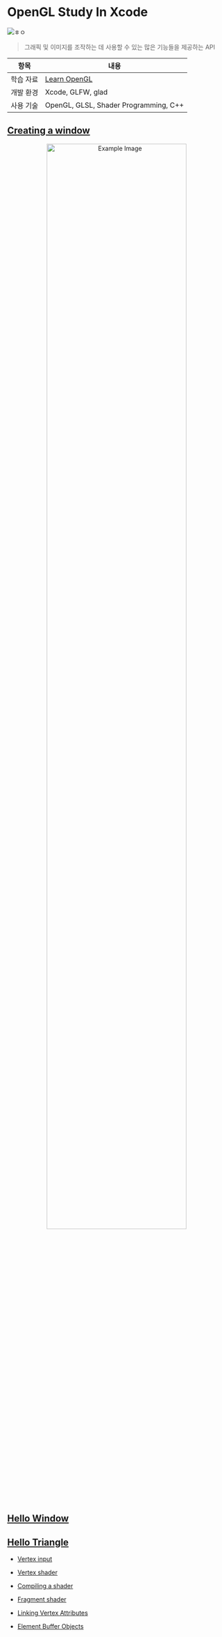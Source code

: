 # OpenGL Study In Xcode

![ㅎㅇ](https://img1.daumcdn.net/thumb/R1280x0/?scode=mtistory2&fname=https%3A%2F%2Ft1.daumcdn.net%2Fcfile%2Ftistory%2F24116F4354A805992E)

> 그래픽 및 이미지를 조작하는 데 사용할 수 있는 많은 기능들을 제공하는 API

| 항목         | 내용 |
|-------------|---------------------------------|
| 학습 자료 | [Learn OpenGL](https://learnopengl.com/) |
| 개발 환경 | Xcode, GLFW, glad |
| 사용 기술 | OpenGL, GLSL, Shader Programming, C++ |

## [Creating a window](https://github.com/BOLTB0X/OpenGL-Tutorial/tree/main/Tutorial)

<p align="center">
   <img src="https://github.com/BOLTB0X/OpenGL-Tutorial/assets/83914919/07b85be6-fc47-4e3d-84a7-ea6cdd417515" alt="Example Image" width="80%">
</p>

## [Hello Window](https://github.com/BOLTB0X/OpenGL-Tutorial/tree/Hello-Window/Tutorial)

## [Hello Triangle](https://github.com/BOLTB0X/OpenGL-Tutorial/tree/Hello-Triangle/Tutorial)

- [Vertex input](https://github.com/BOLTB0X/OpenGL-Tutorial/blob/Hello-Triangle/Tutorial/Vertex%20input.md)

- [Vertex shader](https://github.com/BOLTB0X/OpenGL-Tutorial/blob/Hello-Triangle/Tutorial/Vertex%20shader.md)

- [Compiling a shader](https://github.com/BOLTB0X/OpenGL-Tutorial/blob/Hello-Triangle/Tutorial/Compiling%20a%20shader.md)

- [Fragment shader](https://github.com/BOLTB0X/OpenGL-Tutorial/blob/Hello-Triangle/Tutorial/Fragment%20shader.md)

- [Linking Vertex Attributes](https://github.com/BOLTB0X/OpenGL-Tutorial/blob/Hello-Triangle/Tutorial/Linking%20Vertex%20Attributes.md)

- [Element Buffer Objects](https://github.com/BOLTB0X/OpenGL-Tutorial/blob/Hello-Triangle/Tutorial/Element%20Buffer%20Objects.md)
